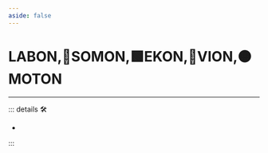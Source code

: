 ```yaml
---
aside: false
---
```

# LABON,🔷SOMON,🟩EKON,🔻VION,🟠MOTON

---

<!-- =================================================== -->
<!-- =================================================== -->
<!-- =================================================== -->
<!-- =================================================== -->
<!-- =================================================== -->
::: details 🛠

-

:::